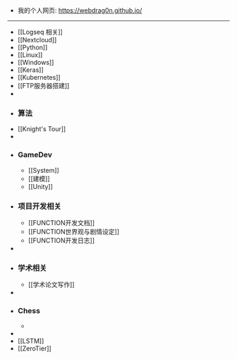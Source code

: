 - 我的个人网页: https://webdrag0n.github.io/
- ---
- [[Logseq 相关]]
- [[Nextcloud]]
- [[Python]]
- [[Linux]]
- [[Windows]]
- [[Keras]]
- [[Kubernetes]]
- [[FTP服务器搭建]]
-
- ### 算法
- [[Knight's Tour]]
-
- ### GameDev
	- [[System]]
	- [[建模]]
	- [[Unity]]
- ### 项目开发相关
	- [[FUNCTION开发文档]]
	- [[FUNCTION世界观与剧情设定]]
	- [[FUNCTION开发日志]]
-
- ### 学术相关
	- [[学术论文写作]]
-
- ### Chess
	-
-
- [[LSTM]]
- [[ZeroTier]]
